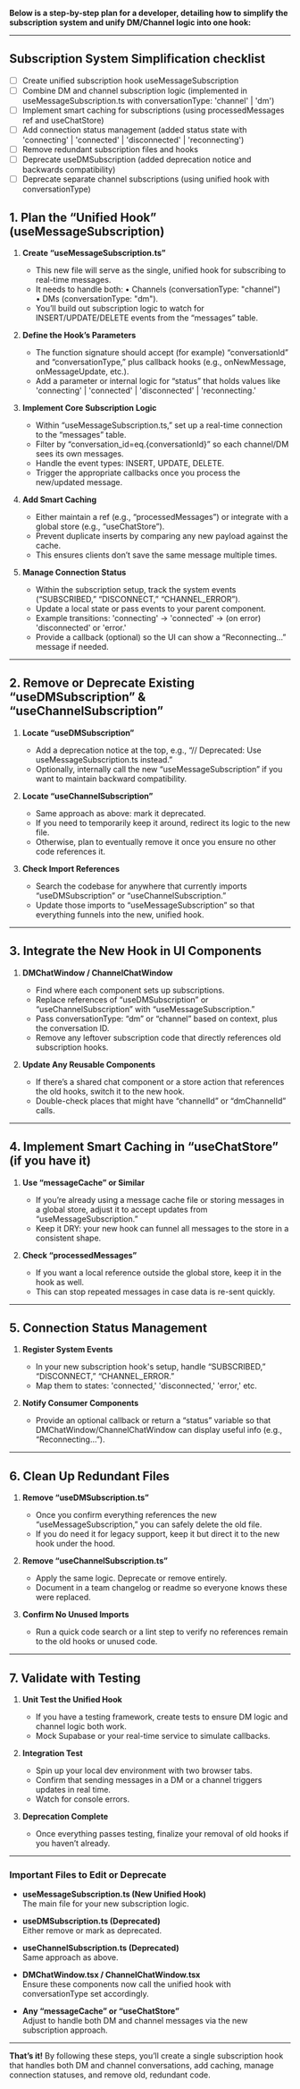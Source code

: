 **Below is a step-by-step plan for a developer, detailing how to simplify the subscription system and unify DM/Channel logic into one hook:**

---

## Subscription System Simplification checklist
- [ ] Create unified subscription hook useMessageSubscription
- [ ] Combine DM and channel subscription logic (implemented in useMessageSubscription.ts with conversationType: 'channel' | 'dm')
- [ ] Implement smart caching for subscriptions (using processedMessages ref and useChatStore)
- [ ] Add connection status management (added status state with 'connecting' | 'connected' | 'disconnected' | 'reconnecting')
- [ ] Remove redundant subscription files and hooks
- [ ] Deprecate useDMSubscription (added deprecation notice and backwards compatibility)
- [ ] Deprecate separate channel subscriptions (using unified hook with conversationType)

## 1. Plan the “Unified Hook” (useMessageSubscription)

1. **Create “useMessageSubscription.ts”**  
   - This new file will serve as the single, unified hook for subscribing to real-time messages.  
   - It needs to handle both:
     • Channels (conversationType: "channel")  
     • DMs (conversationType: "dm").  
   - You’ll build out subscription logic to watch for INSERT/UPDATE/DELETE events from the “messages” table.

2. **Define the Hook’s Parameters**  
   - The function signature should accept (for example) “conversationId” and “conversationType,” plus callback hooks (e.g., onNewMessage, onMessageUpdate, etc.).  
   - Add a parameter or internal logic for “status” that holds values like 'connecting' | 'connected' | 'disconnected' | 'reconnecting.'

3. **Implement Core Subscription Logic**  
   - Within “useMessageSubscription.ts,” set up a real-time connection to the “messages” table.  
   - Filter by “conversation_id=eq.{conversationId}” so each channel/DM sees its own messages.  
   - Handle the event types: INSERT, UPDATE, DELETE.  
   - Trigger the appropriate callbacks once you process the new/updated message.

4. **Add Smart Caching**  
   - Either maintain a ref (e.g., “processedMessages”) or integrate with a global store (e.g., “useChatStore”).  
   - Prevent duplicate inserts by comparing any new payload against the cache.  
   - This ensures clients don’t save the same message multiple times.

5. **Manage Connection Status**  
   - Within the subscription setup, track the system events (“SUBSCRIBED,” “DISCONNECT,” “CHANNEL_ERROR”).  
   - Update a local state or pass events to your parent component.  
   - Example transitions: 'connecting' → 'connected' → (on error) 'disconnected' or 'error.'  
   - Provide a callback (optional) so the UI can show a “Reconnecting…” message if needed.

---

## 2. Remove or Deprecate Existing “useDMSubscription” & “useChannelSubscription”

1. **Locate “useDMSubscription”**  
   - Add a deprecation notice at the top, e.g., “// Deprecated: Use useMessageSubscription.ts instead.”  
   - Optionally, internally call the new “useMessageSubscription” if you want to maintain backward compatibility.  

2. **Locate “useChannelSubscription”**  
   - Same approach as above: mark it deprecated.  
   - If you need to temporarily keep it around, redirect its logic to the new file.  
   - Otherwise, plan to eventually remove it once you ensure no other code references it.

3. **Check Import References**  
   - Search the codebase for anywhere that currently imports “useDMSubscription” or “useChannelSubscription.”  
   - Update those imports to “useMessageSubscription” so that everything funnels into the new, unified hook.

---

## 3. Integrate the New Hook in UI Components

1. **DMChatWindow / ChannelChatWindow**  
   - Find where each component sets up subscriptions.  
   - Replace references of “useDMSubscription” or “useChannelSubscription” with “useMessageSubscription.”  
   - Pass conversationType: “dm” or “channel” based on context, plus the conversation ID.  
   - Remove any leftover subscription code that directly references old subscription hooks.

2. **Update Any Reusable Components**  
   - If there’s a shared chat component or a store action that references the old hooks, switch it to the new hook.  
   - Double-check places that might have “channelId” or “dmChannelId” calls.

---

## 4. Implement Smart Caching in “useChatStore” (if you have it)

1. **Use “messageCache” or Similar**  
   - If you’re already using a message cache file or storing messages in a global store, adjust it to accept updates from “useMessageSubscription.”  
   - Keep it DRY: your new hook can funnel all messages to the store in a consistent shape.

2. **Check “processedMessages”**  
   - If you want a local reference outside the global store, keep it in the hook as well.  
   - This can stop repeated messages in case data is re-sent quickly.

---

## 5. Connection Status Management

1. **Register System Events**  
   - In your new subscription hook's setup, handle “SUBSCRIBED,” “DISCONNECT,” “CHANNEL_ERROR.”  
   - Map them to states: 'connected,' 'disconnected,' 'error,' etc.

2. **Notify Consumer Components**  
   - Provide an optional callback or return a “status” variable so that DMChatWindow/ChannelChatWindow can display useful info (e.g., “Reconnecting…”).

---

## 6. Clean Up Redundant Files

1. **Remove “useDMSubscription.ts”**  
   - Once you confirm everything references the new “useMessageSubscription,” you can safely delete the old file.  
   - If you do need it for legacy support, keep it but direct it to the new hook under the hood.

2. **Remove “useChannelSubscription.ts”**  
   - Apply the same logic. Deprecate or remove entirely.  
   - Document in a team changelog or readme so everyone knows these were replaced.

3. **Confirm No Unused Imports**  
   - Run a quick code search or a lint step to verify no references remain to the old hooks or unused code.

---

## 7. Validate with Testing

1. **Unit Test the Unified Hook**  
   - If you have a testing framework, create tests to ensure DM logic and channel logic both work.  
   - Mock Supabase or your real-time service to simulate callbacks.

2. **Integration Test**  
   - Spin up your local dev environment with two browser tabs.  
   - Confirm that sending messages in a DM or a channel triggers updates in real time.  
   - Watch for console errors.

3. **Deprecation Complete**  
   - Once everything passes testing, finalize your removal of old hooks if you haven’t already.

---

### Important Files to Edit or Deprecate

- **useMessageSubscription.ts (New Unified Hook)**  
  The main file for your new subscription logic.

- **useDMSubscription.ts (Deprecated)**  
  Either remove or mark as deprecated.

- **useChannelSubscription.ts (Deprecated)**  
  Same approach as above.

- **DMChatWindow.tsx / ChannelChatWindow.tsx**  
  Ensure these components now call the unified hook with conversationType set accordingly.

- **Any “messageCache” or “useChatStore”**  
  Adjust to handle both DM and channel messages via the new subscription approach.

---

**That’s it!** By following these steps, you’ll create a single subscription hook that handles both DM and channel conversations, add caching, manage connection statuses, and remove old, redundant code.
